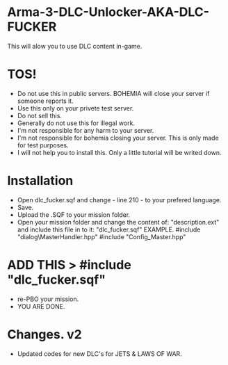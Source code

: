 # Arma-3-DLC-Unlocker-AKA-DLC-FUCKER
This will alow you to use DLC content in-game.
# TOS!
- Do not use this in public servers. BOHEMIA will close your server if someone reports it.
- Use this only on your privete test server. 
- Do not sell this.
- Generally do not use this for illegal work.
- I'm not responsible for any harm to your server.
- I'm not responsible for bohemia closing your server. This is only made for test purposes.
- I will not help you to install this. Only a little tutorial will be writed down.

# Installation
 - Open dlc_fucker.sqf and change - line 210 - to your prefered language.
 - Save.
 - Upload the .SQF to your mission folder.
 - Open your mission folder and change the content of: "description.ext" and include this file in to it: "dlc_fucker.sqf"
      EXAMPLE. 
            #include "dialog\MasterHandler.hpp"
            #include "Config_Master.hpp"
# ADD THIS > #include "dlc_fucker.sqf"
  - re-PBO your mission.
  - YOU ARE DONE.
  
# Changes. v2
  - Updated codes for new DLC's for JETS & LAWS OF WAR.
